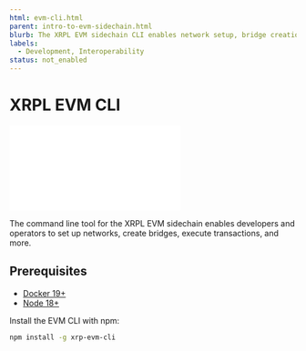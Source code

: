 ```yaml
---
html: evm-cli.html
parent: intro-to-evm-sidechain.html
blurb: The XRPL EVM sidechain CLI enables network setup, bridge creation, transaction execution, and more.
labels:
  - Development, Interoperability
status: not_enabled
---
```

# XRPL EVM CLI

<embed src="/snippets/_evm-sidechain-disclaimer.md" />

The command line tool for the XRPL EVM sidechain enables developers and operators to set up networks, create bridges, execute transactions, and more.

## Prerequisites

- [Docker 19+](https://www.docker.com/)
- [Node 18+](https://nodejs.org/en)


Install the EVM CLI with npm:

```bash
npm install -g xrp-evm-cli
```
